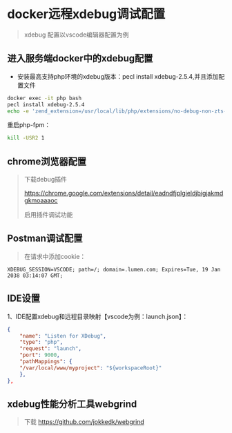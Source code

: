 # docker远程xdebug调试配置

> xdebug 配置以vscode编辑器配置为例

## 进入服务端docker中的xdebug配置

- 安装最高支持php环境的xdebug版本：pecl install xdebug-2.5.4,并且添加配置文件
  
```bash
docker exec -it php bash
pecl install xdebug-2.5.4
echo -e 'zend_extension=/usr/local/lib/php/extensions/no-debug-non-zts-20131226/xdebug.so\nxdebug.idekey=VSCODE\nxdebug.remote_connect_back=1\nxdebug.profiler_enable=1\nxdebug.remote_autostart=On\nxdebug.remote_enable=On' >> /usr/local/etc/php/conf.d/xdebug.ini
```

重启php-fpm：

```bash
kill -USR2 1
```

## chrome浏览器配置

> 下载debug插件
>
> <https://chrome.google.com/extensions/detail/eadndfjplgieldjbigjakmdgkmoaaaoc>
>
> 启用插件调试功能

## Postman调试配置

> 在请求中添加cookie：

```http
XDEBUG_SESSION=VSCODE; path=/; domain=.lumen.com; Expires=Tue, 19 Jan 2038 03:14:07 GMT;
```

## IDE设置

1、IDE配置xdebug和远程目录映射【vscode为例：launch.json】：

```json
{
    "name": "Listen for XDebug",
    "type": "php",
    "request": "launch",
    "port": 9000,
    "pathMappings": {
    "/var/local/www/myproject": "${workspaceRoot}"
    },
},
```

## xdebug性能分析工具webgrind

> 下载 <https://github.com/jokkedk/webgrind>